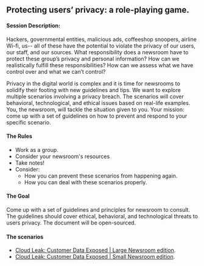 ## Protecting users’ privacy: a role-playing game.

#### Session Description:
Hackers, governmental entities, malicious ads, coffeeshop snoopers, airline Wi-fi, us-- all of these have the potential to violate the privacy of our users, our staff, and our sources. What responsibility does a newsroom have to protect these group’s privacy and personal information? How can we realistically fulfill these responsibilities? How can we assess what we have control over and what we can’t control?

Privacy in the digital world is complex and it is time for newsrooms to solidify their footing with new guidelines and tips. We want to explore multiple scenarios involving a privacy breach. The scenarios will cover behavioral, technological, and ethical issues based on real-life examples. You, the newsroom, will tackle the situation given to you. Your mission: come up with a set of guidelines on how to prevent and respond to your specific scenario.

#### The Rules
+ Work as a group.
+ Consider your newsroom's resources
+ Take notes!
+ Consider:
  + How you can prevent these scenarios from happening again.
  + How you can deal with these scenarios properly.

#### The Goal
Come up with a set of guidelines and principles for newsroom to consult. The guidelines should cover ethical, behavioral, and technological threats to users privacy. The document will be open-sourced.

#### The scenarios
+ [Cloud Leak: Customer Data Exposed | Large Newsroom edition](https://github.com/laurenbenichou/SRCCON-2017-scenarios/blob/master/scenarios/cloud-leak-1.md).
+ [Cloud Leak: Customer Data Exposed | Small Newsroom edition](https://github.com/laurenbenichou/SRCCON-2017-scenarios/blob/master/scenarios/cloud-leak-2.md).
